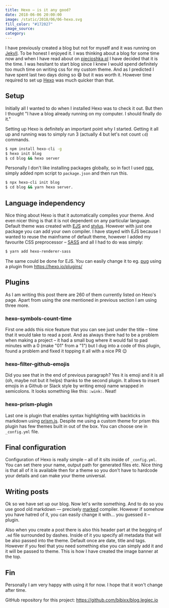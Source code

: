 ```yaml
---
title: Hexo – is it any good?
date: 2018-06-06 20:00:00
image: /static/2018/06/06-hexo.svg
fill_color: "#172027"
image_source: 
category:
---
```

I have previously created a blog but not for myself and it was running on [Jekyll](). To be honest I enjoyed it. I was thinking about a blog for some time now and when I have read about on [piecioshka.pl](https://piecioshka.pl/blog/2018/05/28/jak-zalozyc-bloga-korzystajac-z-hexo.html) I have decided that it is the time. I was hesitant to start blog since I knew I would spend definitely too much time on writing css for my custom theme. And as I predicted I have spent last two days doing so :smile: but it was worth it. However time required to set up [Hexo](https://hexo.io) was much quicker than that.
<!-- more -->

## Setup
Initially all I wanted to do when I installed Hexo was to check it out. But then I thought "I have a blog already running on my computer. I should finally do it."

Setting up Hexo is definitely an important point why I started. Getting it all up and running was to simply run 3 (actually 4 but let's not count `cd`) commands. 
```bash
$ npm install hexo-cli -g
$ hexo init blog
$ cd blog && hexo server
```

Personally I don't like installing packages globally, so in fact I used [npx](https://medium.com/@maybekatz/introducing-npx-an-npm-package-runner-55f7d4bd282b), simply added npm script to `package.json` and then run this.
```bash
$ npx hexo-cli init blog
$ cd blog && yarn hexo server.
```

## Language independency
Nice thing about Hexo is that it automatically compiles your theme. And even nicer thing is that it is not dependent on any particular language. Default theme was created with [EJS](http://www.embeddedjs.com/) and [stylus](http://stylus-lang.com/). However with just one package you can add your own compiler. I have stayed with EJS because I wanted to reuse the mainframe of default theme, however I added my favourite CSS preprocessor – [SASS](https://sass-lang.com/) and all I had to do was simply:
```bash
$ yarn add hexo-renderer-sass
```
The same could be done for EJS. You can easily change it to eg. [pug](https://pugjs.org) using a plugin from https://hexo.io/plugins/ 

## Plugins
As I am writing this post there are 260 of them currently listed on Hexo's page. Apart from using the one mentioned in previous section I am using three more.

### hexo-symbols-count-time
First one adds this nice feature that you can see just under the title – time that it would take to read a post. And as always there had to be a problem when making a project – it had a small bug where it would fail to pad minutes with a 0 (make "01" from a "1") but I dug into a code of this plugin, found a problem and fixed it topping it all with a nice PR :wink:

### hexo-filter-github-emojis
Did you see that in the end of previous paragraph? Yes it is emoji and it is all (oh, maybe not but it helps) thanks to the second plugin. It allows to insert emojis in a Github or Slack style by writing emoji name wrapped in semicolons. It looks something like this: `:​wink​:`. Neat!

### hexo-prism-plugin
Last one is plugin that enables syntax highlighting with backticks in markdown using [prism.js](https://prismjs.com/). Despite me using a custom theme for prism this plugin has few themes built in out of the box. You can choose one in `_config.yml` file.

## Final configuration
Configuration of Hexo is really simple – all of it sits inside of `_config.yml`. You can set there your name, output path for generated files etc. Nice thing is that all of it is available then for a theme so you don't have to hardcode your details and can make your theme universal.

## Writing posts
Ok so we have set up our blog. Now let's write something. And to do so you use good old markdown — precisely [marked](https://github.com/markedjs/marked) compiler. However if somehow you have hatred of it, you can easily change it with... you guessed it – plugin.

Also when you create a post there is also this header part at the begging of `.md` file surrounded by dashes. Inside of it you specify all metadata that will be also passed into the theme. Default once are date, title and tags. However if you feel that you need something else you can simply add it and it will be passed to theme. This is how I have created the image banner at the top.

## Fin
Personally I am very happy with using it for now. I hope that it won't change after time.

GitHub repository for this project: https://github.com/bibixx/blog.legiec.io